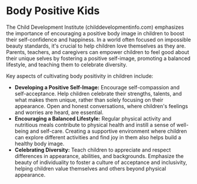 
# Body Positive Kids

The Child Development Institute (childdevelopmentinfo.com) emphasizes the importance of encouraging a positive body image in children to boost their self-confidence and happiness. In a world often focused on impossible beauty standards, it's crucial to help children love themselves as they are. Parents, teachers, and caregivers can empower children to feel good about their unique selves by fostering a positive self-image, promoting a balanced lifestyle, and teaching them to celebrate diversity.

Key aspects of cultivating body positivity in children include:
*   **Developing a Positive Self-Image:** Encourage self-compassion and self-acceptance. Help children celebrate their strengths, talents, and what makes them unique, rather than solely focusing on their appearance. Open and honest conversations, where children's feelings and worries are heard, are essential.
*   **Encouraging a Balanced Lifestyle:** Regular physical activity and nutritious meals contribute to physical health and instill a sense of well-being and self-care. Creating a supportive environment where children can explore different activities and find joy in them also helps build a healthy body image.
*   **Celebrating Diversity:** Teach children to appreciate and respect differences in appearance, abilities, and backgrounds. Emphasize the beauty of individuality to foster a culture of acceptance and inclusivity, helping children value themselves and others beyond physical appearance.
